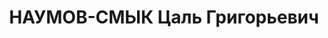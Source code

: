 ---
title: НАУМОВ-СМЫК Цаль Григорьевич
description: "народився 1896, м. Корець Рівненської обл., \n  прож. м. Він ниця, єврей,\
  \ із ремісників, освіта середня, старший референт відділення “Укрпромзабзбут”, одруж.,\
  \ 2 дітей. \n  Арешт. 18.09.1937 р. Звинувач. за ст. 54–7, 8, 11 КК УРСР. \n  За\
  \ вироком Верховного суду СРСР від 23.11.1937 р. до ВМП \n  розстріляний 24.11.1937\
  \ р. \n  Реабіл. 01.02.1958 р."
---
